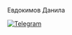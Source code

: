 Евдокимов Данила 


[![Telegram](https://img.shields.io/badge/-Telegram-090909?style=for-the-badge&logo=telegram&logoColor=27A0D9)](https://t.me/Turbo4442)
